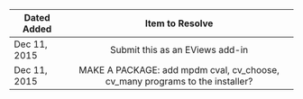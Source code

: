 |Dated Added  | Item to Resolve                                                                     |
|-------------|:-----------------------------------------------------------------------------------:|
|Dec 11, 2015 | Submit this as an EViews add-in                                                     |
|Dec 11, 2015 | MAKE A PACKAGE: add mpdm cval, cv_choose, cv_many programs to the installer?        |

